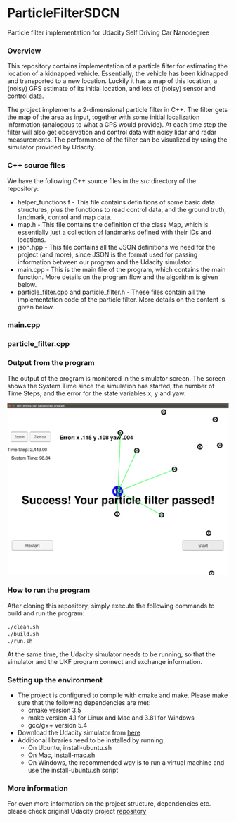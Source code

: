 # ParticleFilterSDCN
Particle filter implementation for Udacity Self Driving Car Nanodegree

### Overview
This repository contains implementation of a particle filter for estimating the location of a kidnapped vehicle. Essentially, the vehicle has been kidnapped and transported to a new location. Luckily it has a map of this location, a (noisy) GPS estimate of its initial location, and lots of (noisy) sensor and control data. 

The project implements a 2-dimensional particle filter in C++. The filter gets the map of the area as input, together with some initial localization information (analogous to what a GPS would provide). At each time step the filter will also get observation and control data with noisy lidar and radar measurements. The performance of the filter can be visualized by using the simulator provided by Udacity.  

### C++ source files
We have the following C++ source files in the _src_ directory of the repository:

- helper_functions.f - This file contains definitions of some basic data structures, plus the functions to read control data, and the ground truth, landmark, control and map data.
- map.h - This file contains the definition of the class Map, which is essentially just a collection of landmarks defined with their IDs and locations. 
- json.hpp - This file contains all the JSON definitions we need for the project (and more), since JSON is the format used for passing information between our program and the Udacity simulator. 
- main.cpp - This is the main file of the program, which contains the main function. More details on the program flow and the algorithm is given below.  
- particle_filter.cpp and particle_filter.h - These files contain all the implementation code of the particle filter. More details on the content is given below. 

### main.cpp

### particle_filter.cpp

### Output from the program
The output of the program is monitored in the simulator screen. The screen shows the System Time since the simulation has started, the number of Time Steps, and the error for the state variables x, y and yaw.  

<img src="images/sim.png" width="700" alt="Simulator Screenshot" />
 
### How to run the program
After cloning this repository, simply execute the following commands to build and run the program:
```
./clean.sh
./build.sh
./run.sh
```
At the same time, the Udacity simulator needs to be running, so that the simulator and the UKF program connect and exchange information. 

### Setting up the environment 
- The project is configured to compile with cmake and make. Please make sure that the following dependencies are met:
   - cmake version 3.5
   - make version 4.1 for Linux and Mac and 3.81 for Windows
   - gcc/g++ version 5.4
- Download the Udacity simulator from [here](https://github.com/udacity/self-driving-car-sim/releases/)
- Additional libraries need to be installed by running:
   - On Ubuntu, install-ubuntu.sh 
   - On Mac, install-mac.sh
   - On Windows, the recommended way is to run a virtual machine and use the install-ubuntu.sh script
   
### More information
For even more information on the project structure, dependencies etc. please check original Udacity project [repository](https://github.com/udacity/CarND-Kidnapped-Vehicle-Project)
